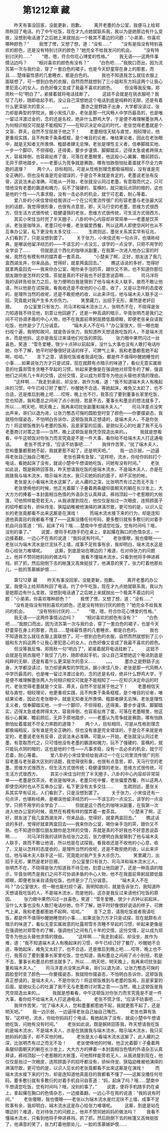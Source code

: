 # 　　第1212章 藏
　　昨天有事没回家，没能更新，抱歉。
　　离开老墨的办公室，我便马上给郑雨秋回了电话。约了中午吃饭，现在才九点她就联系我，我以为是她那边有什么变故，没想到电话通了之后她上来就抛出一个极其不着边的问题：“小弟弟，你喜欢哪种颜色？”
　　我愣了愣，又想了想，道：“没有……”
　　“没有是指没有特别喜欢的颜色，还是没有特别讨厌的颜色？”她完全不给我发问的机会。
　　“没有特别讨厌的……”
　　“嗯，嗯，符合你花心博爱的性格。”
　　我无语——这两件事情沾边吗？
　　“相对喜欢的颜色有没有？”
　　“白色吧……”我脱口而出，因为流苏第一次与我约会，穿了一套白色的裙子，也是今天舒童穿在身上的那套，而且……楚缘最性感的几套睡衣，都是白色的。
　　我也不知道我怎么就往衣服上面联想了，可一想到白色的衣服，自然而然就想到了三小姐和东方妈这两个让我心里犯恶心的女人，白色好像又变成了我最不喜欢的颜色。
　　但没等我反悔，郑雨秋一句“明白了”，紧接着就将电话挂断了。
　　这妞不会就是在挑衣服吧？我怔了几秒，随即收起手机，没让自己深想她这个电话到底是纯粹的无聊，还是有着什么更深层次的意义……
　　。。。
　　墨亦之是野路子出身，大学都没读过，张力却是典型的学院派，据小宋佳八卦，老张是那一代风畅人中学历最高的，也是唯一留过洋渡过金的，念的还是名校，绝非什么野鸡大学，于是便不难理解墨张两人为何相识相交可就是不能相知了——在知识决定命运的时代，老张觉得老墨就是个文盲、莽夫，自然不甘屈居于他之下！
　　老墨相信天赋与直觉，相较理论，他更重视实践，且不拘束于条条框框，是个唯目的论者，唯结果论者，因此在老张眼中，就是无知者无所畏惧、粗鄙者肆无忌惮。老张是理性主义者，信奉脚踏实地、一步一个脚印，不但得稳，还得美，要步步谨慎、脚脚踏实，迈得太急或者跨得太大，容易摔倒，也容易扯疼了蛋，可落在老墨眼里，他这般小心翼翼、瞻前顾后，无异于原地踏步，——老墨认为竞争就是赛跑，哪有怕跌倒怕扯着蛋就不尽全力奔跑的道理？
　　两个人，目标相同，可是从性格到理念都极端相反，没有谁是完全正确的，但也没有谁是完全错误的，于是合不来就是肯定的，老墨说老张有反骨，这说法未必准确，可能从一开始，老张就没认同过老墨，有意取而代之，只可惜他没有老墨的霸道和魄力，玩不了强硬的、蛮横的，就只能玩点阴的暗的，这也是他的个性——凡事求稳，没有一击必杀的机会，就宁可忍着，耐心等着。
　　爱八卦的小宋佳曾经给我讲过一个在公司里流传很广的形容老墨与老张最大区别的话题，我觉得很形象，也很有点意思，即，天马行空的老墨，思维方式很西方，但生活方式很传统；稳健谨慎的老张，思维方式很传统，可生活方式很西方。
　　其实小宋佳当时兜了半天圈子，八卦的中心内容却非常简单——老墨是饮茶派，老张是咖啡派，老墨只吃中餐，老张偏爱西餐，所以这两人即使空闲时也从不互串办公室，私下更没有太多交往……
　　生疏则远，墨张关系其实早有征兆，人们看到了，只是没想到罢了。
　　关于张力，小宋佳还有一句点评，也堪称经典，是嘲讽他留洋经历的——不该忘的一点没忘，该学的一点没学，只把不用学的全学会了……
　　但就是这个西化的咖啡派副董，在我第一次进入他办公室的时候，竟然在有模有样的摆弄着一套茶具。
　　“小楚来了啊，正好，朋友送了我几盒西湖龙井，你来品品，觉得好，就拿两盒回去。”
　　瞧这话说的多好，觉得好就拿两盒回去——我来你办公室，喝你亲手泡的茶，跟你又不熟，也不知道你那位朋友跟你是怎样的交情，茶就是真的不好我也不好意思说孬啊……
　　司马洋将我的话转告给张力之后，张力便明白我是猜到了他与端木夫人联手，故而不敢让他请，所以他是在试探我，看我收还是不收他的小心意，收了，又是以怎样的态度收的，是理所当然的收呢，还是不敢拒绝的收，以此来评估，他与端木夫人联手这一招，究竟能对我产生多大杀伤力。
　　笑里藏刀，出招于无形，果然是老奸巨猾。
　　办公室里只有张力、司马洋和端木流水三人，张明杰不在，不晓得是张力知道我不待见他，刻意让他回避了，还是一种高调的暗示，毕竟张明杰是我们之间不可协调矛盾的中心人物，他不在我面前卑躬屈膝低眉顺眼，即便老张亲自请我吃饭，也终是少了几分诚意。
　　“端木夫人不在吗？”办公室很大，但一眼也能扫视个遍，我明知故问，就是告诉张力，我知道昨天想请我吃饭的人，不是端木流水，而是他妈，这亦是我反过来请他们吃饭的原因。
　　张力眼中果然闪过一丝喜色，笑道：“雪冬爱睡，很少十点钟以前起床，没什么大事也没有人敢打电话吵她，你不了解，她平时好像很好说话的样子，可脾气上来，我和老墨都惹她不起啊，哈哈。”
　　言下之意，请我吃饭或者我请吃饭，都是件不值得吵醒她睡觉的小事……如果说张力方才只是试探，现在就颇有点暗示的味道了，看似无意实属故意的吐露郑雪冬贪睡不早起的习惯，听起来更像是在强调他对郑雪冬的了解，强调他们之间有几十年的交情，这份交情，足以成为郑雪冬为他出头替他求情的理由。
　　“这样啊……”我走到桌前，却没坐，故作为难，道：“我不知道端木夫人有晚起床的习惯，中午已经订好了餐厅，吵醒她不合适，等她起床，难免又太赶了，也不合适，还是推后到晚上吧……哎呀，晚上也不行，我答应了要到董事长家里吃饭，您也知道，我和墨总之间闹了点小别扭，若是不去，董事长和墨总的想法就多了，所以……明天吧，明天晚上，我再来叨扰张副董和端木夫人。”
　　司马洋差点没笑出声来，哥们以退为进，让张力憨态可掬的圆脸登时变了颜色——你要摆姿态，我就陪你摆姿态，不怕明白告诉你，这顿饭我真正想请的，是端木夫人，不是你张力！将这顿饭推到与老墨的饭局，且是家宴的后面，是貌似无心的吐漏了我不无与老墨商讨对策之意——当然，晚上这顿饭是我凭空捏造出来的。。
　　我就是想看看，中午这顿饭对你张力而言究竟是不是一件大事，看你给不给端木夫人打这通电话。
　　老张不慌才怪，“应该不妨事吧……”
　　我佯作苦笑，“扰了端木夫人，您和墨董都惹她不起，我就更惹不起了，还是明天吧。”
　　我一边示弱，一边逼得老张自己抽自己嘴巴。
　　老张也算有急智，“这样吧，流水，你给你妈妈打个电话，看她起床了没有，就说小楚中午想请她吃饭，问她有没有时间。”
　　老张如此说，既是婉转回答我，昨天想请我吃饭的是端木流水，不是端木夫人，亦是在挑拨我与端木流水，暗示端木流水，我只买她妈妈的面子，却不买他的帐。
　　老张是太小看端木流水这厮了，此人藏的之深，比张明杰有过之而无不及！
　　老张使唤他的时候，他正光着脚丫子叠着两条腿仰面朝天的躺在长沙发上，大大方方的捧着一本封面相当色情的外语杂志认真拜读，裤裆顶起一个老惹眼的大帐篷，可他照样能旁若无人，从我进屋到现在，他仅仅是抬过一次眼皮，连照顾面子的招呼都没有，骄纵侍宠、狭隘幼稚被他演绎的淋漓尽致，更可怕的是，以识人见长的老张竟都看不出来这厮是在演戏！
　　而端木流水接下来的行为，却是连知道他真面目的我都看不懂了——这厮没播任何号码，要多敷衍就有多敷衍的对着手机自问自答道：“妈，起床了吗？哦……楚南中午想请您吃饭，您有时间吗？哦，没别的事了。”
　　说罢，便将手机随手扔在桌上，拿起撂在胸口的色情杂志，一边接着翻，一边心不在焉的说道：“我妈说有时间。”
　　老张傻眼，我也傻眼——老张以为端木流水是烂泥扶不上墙，成事不足败事有余，我却明白，端木流水这是存心给张力难堪呢。
　　这厮，到底是站在哪边的？难道，在对待张力的问题上，他并不赞同她妈妈的做法吗？
　　我看不懂端木流水，只看到他将手伸进裤裆，抓了抓，然后刚倒下去的帐篷又高耸挺拔了，他满意的笑了，张力盯着他那处儿，一脸的羡慕嫉妒恨……

　　第1212章 藏
　　昨天有事没回家，没能更新，抱歉。
　　离开老墨的办公室，我便马上给郑雨秋回了电话。约了中午吃饭，现在才九点她就联系我，我以为是她那边有什么变故，没想到电话通了之后她上来就抛出一个极其不着边的问题：“小弟弟，你喜欢哪种颜色？”
　　我愣了愣，又想了想，道：“没有……”
　　“没有是指没有特别喜欢的颜色，还是没有特别讨厌的颜色？”她完全不给我发问的机会。
　　“没有特别讨厌的……”
　　“嗯，嗯，符合你花心博爱的性格。”
　　我无语——这两件事情沾边吗？
　　“相对喜欢的颜色有没有？”
　　“白色吧……”我脱口而出，因为流苏第一次与我约会，穿了一套白色的裙子，也是今天舒童穿在身上的那套，而且……楚缘最性感的几套睡衣，都是白色的。
　　我也不知道我怎么就往衣服上面联想了，可一想到白色的衣服，自然而然就想到了三小姐和东方妈这两个让我心里犯恶心的女人，白色好像又变成了我最不喜欢的颜色。
　　但没等我反悔，郑雨秋一句“明白了”，紧接着就将电话挂断了。
　　这妞不会就是在挑衣服吧？我怔了几秒，随即收起手机，没让自己深想她这个电话到底是纯粹的无聊，还是有着什么更深层次的意义……
　　。。。
　　墨亦之是野路子出身，大学都没读过，张力却是典型的学院派，据小宋佳八卦，老张是那一代风畅人中学历最高的，也是唯一留过洋渡过金的，念的还是名校，绝非什么野鸡大学，于是便不难理解墨张两人为何相识相交可就是不能相知了——在知识决定命运的时代，老张觉得老墨就是个文盲、莽夫，自然不甘屈居于他之下！
　　老墨相信天赋与直觉，相较理论，他更重视实践，且不拘束于条条框框，是个唯目的论者，唯结果论者，因此在老张眼中，就是无知者无所畏惧、粗鄙者肆无忌惮。老张是理性主义者，信奉脚踏实地、一步一个脚印，不但得稳，还得美，要步步谨慎、脚脚踏实，迈得太急或者跨得太大，容易摔倒，也容易扯疼了蛋，可落在老墨眼里，他这般小心翼翼、瞻前顾后，无异于原地踏步，——老墨认为竞争就是赛跑，哪有怕跌倒怕扯着蛋就不尽全力奔跑的道理？
　　两个人，目标相同，可是从性格到理念都极端相反，没有谁是完全正确的，但也没有谁是完全错误的，于是合不来就是肯定的，老墨说老张有反骨，这说法未必准确，可能从一开始，老张就没认同过老墨，有意取而代之，只可惜他没有老墨的霸道和魄力，玩不了强硬的、蛮横的，就只能玩点阴的暗的，这也是他的个性——凡事求稳，没有一击必杀的机会，就宁可忍着，耐心等着。
　　爱八卦的小宋佳曾经给我讲过一个在公司里流传很广的形容老墨与老张最大区别的话题，我觉得很形象，也很有点意思，即，天马行空的老墨，思维方式很西方，但生活方式很传统；稳健谨慎的老张，思维方式很传统，可生活方式很西方。
　　其实小宋佳当时兜了半天圈子，八卦的中心内容却非常简单——老墨是饮茶派，老张是咖啡派，老墨只吃中餐，老张偏爱西餐，所以这两人即使空闲时也从不互串办公室，私下更没有太多交往……
　　生疏则远，墨张关系其实早有征兆，人们看到了，只是没想到罢了。
　　关于张力，小宋佳还有一句点评，也堪称经典，是嘲讽他留洋经历的——不该忘的一点没忘，该学的一点没学，只把不用学的全学会了……
　　但就是这个西化的咖啡派副董，在我第一次进入他办公室的时候，竟然在有模有样的摆弄着一套茶具。
　　“小楚来了啊，正好，朋友送了我几盒西湖龙井，你来品品，觉得好，就拿两盒回去。”
　　瞧这话说的多好，觉得好就拿两盒回去——我来你办公室，喝你亲手泡的茶，跟你又不熟，也不知道你那位朋友跟你是怎样的交情，茶就是真的不好我也不好意思说孬啊……
　　司马洋将我的话转告给张力之后，张力便明白我是猜到了他与端木夫人联手，故而不敢让他请，所以他是在试探我，看我收还是不收他的小心意，收了，又是以怎样的态度收的，是理所当然的收呢，还是不敢拒绝的收，以此来评估，他与端木夫人联手这一招，究竟能对我产生多大杀伤力。
　　笑里藏刀，出招于无形，果然是老奸巨猾。
　　办公室里只有张力、司马洋和端木流水三人，张明杰不在，不晓得是张力知道我不待见他，刻意让他回避了，还是一种高调的暗示，毕竟张明杰是我们之间不可协调矛盾的中心人物，他不在我面前卑躬屈膝低眉顺眼，即便老张亲自请我吃饭，也终是少了几分诚意。
　　“端木夫人不在吗？”办公室很大，但一眼也能扫视个遍，我明知故问，就是告诉张力，我知道昨天想请我吃饭的人，不是端木流水，而是他妈，这亦是我反过来请他们吃饭的原因。
　　张力眼中果然闪过一丝喜色，笑道：“雪冬爱睡，很少十点钟以前起床，没什么大事也没有人敢打电话吵她，你不了解，她平时好像很好说话的样子，可脾气上来，我和老墨都惹她不起啊，哈哈。”
　　言下之意，请我吃饭或者我请吃饭，都是件不值得吵醒她睡觉的小事……如果说张力方才只是试探，现在就颇有点暗示的味道了，看似无意实属故意的吐露郑雪冬贪睡不早起的习惯，听起来更像是在强调他对郑雪冬的了解，强调他们之间有几十年的交情，这份交情，足以成为郑雪冬为他出头替他求情的理由。
　　“这样啊……”我走到桌前，却没坐，故作为难，道：“我不知道端木夫人有晚起床的习惯，中午已经订好了餐厅，吵醒她不合适，等她起床，难免又太赶了，也不合适，还是推后到晚上吧……哎呀，晚上也不行，我答应了要到董事长家里吃饭，您也知道，我和墨总之间闹了点小别扭，若是不去，董事长和墨总的想法就多了，所以……明天吧，明天晚上，我再来叨扰张副董和端木夫人。”
　　司马洋差点没笑出声来，哥们以退为进，让张力憨态可掬的圆脸登时变了颜色——你要摆姿态，我就陪你摆姿态，不怕明白告诉你，这顿饭我真正想请的，是端木夫人，不是你张力！将这顿饭推到与老墨的饭局，且是家宴的后面，是貌似无心的吐漏了我不无与老墨商讨对策之意——当然，晚上这顿饭是我凭空捏造出来的。。
　　我就是想看看，中午这顿饭对你张力而言究竟是不是一件大事，看你给不给端木夫人打这通电话。
　　老张不慌才怪，“应该不妨事吧……”
　　我佯作苦笑，“扰了端木夫人，您和墨董都惹她不起，我就更惹不起了，还是明天吧。”
　　我一边示弱，一边逼得老张自己抽自己嘴巴。
　　老张也算有急智，“这样吧，流水，你给你妈妈打个电话，看她起床了没有，就说小楚中午想请她吃饭，问她有没有时间。”
　　老张如此说，既是婉转回答我，昨天想请我吃饭的是端木流水，不是端木夫人，亦是在挑拨我与端木流水，暗示端木流水，我只买她妈妈的面子，却不买他的帐。
　　老张是太小看端木流水这厮了，此人藏的之深，比张明杰有过之而无不及！
　　老张使唤他的时候，他正光着脚丫子叠着两条腿仰面朝天的躺在长沙发上，大大方方的捧着一本封面相当色情的外语杂志认真拜读，裤裆顶起一个老惹眼的大帐篷，可他照样能旁若无人，从我进屋到现在，他仅仅是抬过一次眼皮，连照顾面子的招呼都没有，骄纵侍宠、狭隘幼稚被他演绎的淋漓尽致，更可怕的是，以识人见长的老张竟都看不出来这厮是在演戏！
　　而端木流水接下来的行为，却是连知道他真面目的我都看不懂了——这厮没播任何号码，要多敷衍就有多敷衍的对着手机自问自答道：“妈，起床了吗？哦……楚南中午想请您吃饭，您有时间吗？哦，没别的事了。”
　　说罢，便将手机随手扔在桌上，拿起撂在胸口的色情杂志，一边接着翻，一边心不在焉的说道：“我妈说有时间。”
　　老张傻眼，我也傻眼——老张以为端木流水是烂泥扶不上墙，成事不足败事有余，我却明白，端木流水这是存心给张力难堪呢。
　　这厮，到底是站在哪边的？难道，在对待张力的问题上，他并不赞同她妈妈的做法吗？
　　我看不懂端木流水，只看到他将手伸进裤裆，抓了抓，然后刚倒下去的帐篷又高耸挺拔了，他满意的笑了，张力盯着他那处儿，一脸的羡慕嫉妒恨……
